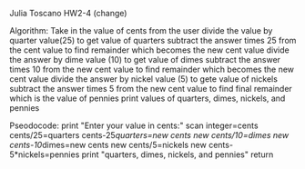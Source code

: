 Julia Toscano HW2-4 (change)

Algorithm:
Take in the value of cents from the user
divide the value by quarter value(25) to get value of quarters
subtract the answer times 25 from the cent value to find remainder which becomes the new cent value
divide the answer by dime value (10) to get value of dimes
subtract the answer times 10 from the new cent value to find remainder which becomes the new cent value
divide the answer by nickel value (5) to gete value of nickels
subtract the answer times 5 from the new cent value to find final remainder which is the value of pennies
print values of quarters, dimes, nickels, and pennies

Pseodocode:
print "Enter your value in cents:"
scan integer=cents
cents/25=quarters
cents-25*quarters=new cents
new cents/10=dimes
new cents-10*dimes=new cents
new cents/5=nickels
new cents-5*nickels=pennies
print "quarters, dimes, nickels, and pennies"
return

